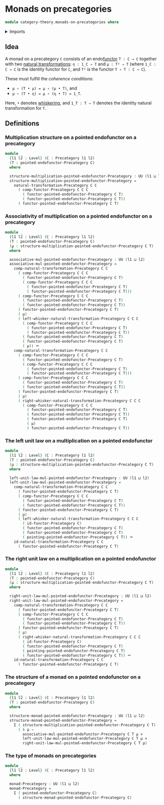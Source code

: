 # Monads on precategories

```agda
module category-theory.monads-on-precategories where
```

<details><summary>Imports</summary>

```agda
open import category-theory.functors-precategories
open import category-theory.natural-transformations-functors-precategories
open import category-theory.pointed-endofunctors-precategories
open import category-theory.precategories

open import foundation.dependent-pair-types
open import foundation.identity-types
open import foundation.universe-levels

open import foundation-core.cartesian-product-types
```

</details>

## Idea

A monad on a precategory `C` consists of an
endo[functor](category-theory.functors-precategories.md) `T : C → C` together
with two
[natural transformations](category-theory.natural-transformations-functors-precategories.md):
`η : 1_C ⇒ T` and `μ : T² ⇒ T` (where `1_C : C → C` is the identity functor for
`C`, and `T²` is the functor `T ∘ T : C → C`).

These must fulfill the _coherence conditions_:

- `μ ∘ (T • μ) = μ ∘ (μ • T)`, and
- `μ ∘ (T • η) = μ ∘ (η • T) = 1_T`.

Here, `•` denotes
[whiskering](category-theory.natural-transformations-functors-precategories.md#whiskering),
and `1_T : T ⇒ T` denotes the identity natural transformation for `T`.

## Definitions

### Multiplication structure on a pointed endofunctor on a precategory

```agda
module _
  {l1 l2 : Level} (C : Precategory l1 l2)
  (T : pointed-endofunctor-Precategory C)
  where

  structure-multiplication-pointed-endofunctor-Precategory : UU (l1 ⊔ l2)
  structure-multiplication-pointed-endofunctor-Precategory =
    natural-transformation-Precategory C C
      ( comp-functor-Precategory C C C
        ( functor-pointed-endofunctor-Precategory C T)
        ( functor-pointed-endofunctor-Precategory C T))
      ( functor-pointed-endofunctor-Precategory C T)
```

### Associativity of multiplication on a pointed endofunctor on a precategory

```agda
module _
  {l1 l2 : Level} (C : Precategory l1 l2)
  (T : pointed-endofunctor-Precategory C)
  (μ : structure-multiplication-pointed-endofunctor-Precategory C T)
  where

  associative-mul-pointed-endofunctor-Precategory : UU (l1 ⊔ l2)
  associative-mul-pointed-endofunctor-Precategory =
    comp-natural-transformation-Precategory C C
      ( comp-functor-Precategory C C C
        ( functor-pointed-endofunctor-Precategory C T)
        ( comp-functor-Precategory C C C
          ( functor-pointed-endofunctor-Precategory C T)
          ( functor-pointed-endofunctor-Precategory C T)))
      ( comp-functor-Precategory C C C
        ( functor-pointed-endofunctor-Precategory C T)
        ( functor-pointed-endofunctor-Precategory C T))
      ( functor-pointed-endofunctor-Precategory C T)
      ( μ)
      ( left-whisker-natural-transformation-Precategory C C C
        ( comp-functor-Precategory C C C
          ( functor-pointed-endofunctor-Precategory C T)
          ( functor-pointed-endofunctor-Precategory C T))
        ( functor-pointed-endofunctor-Precategory C T)
        ( functor-pointed-endofunctor-Precategory C T)
        ( μ)) ＝
    comp-natural-transformation-Precategory C C
      ( comp-functor-Precategory C C C
        ( functor-pointed-endofunctor-Precategory C T)
        ( comp-functor-Precategory C C C
          ( functor-pointed-endofunctor-Precategory C T)
          ( functor-pointed-endofunctor-Precategory C T)))
      ( comp-functor-Precategory C C C
        ( functor-pointed-endofunctor-Precategory C T)
        ( functor-pointed-endofunctor-Precategory C T))
      ( functor-pointed-endofunctor-Precategory C T)
      ( μ)
      ( right-whisker-natural-transformation-Precategory C C C
        ( comp-functor-Precategory C C C
          ( functor-pointed-endofunctor-Precategory C T)
          ( functor-pointed-endofunctor-Precategory C T))
          ( functor-pointed-endofunctor-Precategory C T)
          ( μ)
          ( functor-pointed-endofunctor-Precategory C T))
```

### The left unit law on a multiplication on a pointed endofunctor

```agda
module _
  {l1 l2 : Level} (C : Precategory l1 l2)
  (T : pointed-endofunctor-Precategory C)
  (μ : structure-multiplication-pointed-endofunctor-Precategory C T)
  where

  left-unit-law-mul-pointed-endofunctor-Precategory : UU (l1 ⊔ l2)
  left-unit-law-mul-pointed-endofunctor-Precategory =
    comp-natural-transformation-Precategory C C
      ( functor-pointed-endofunctor-Precategory C T)
      ( comp-functor-Precategory C C C
        ( functor-pointed-endofunctor-Precategory C T)
        ( functor-pointed-endofunctor-Precategory C T))
      ( functor-pointed-endofunctor-Precategory C T)
      ( μ)
      ( left-whisker-natural-transformation-Precategory C C C
        ( id-functor-Precategory C)
        ( functor-pointed-endofunctor-Precategory C T)
        ( functor-pointed-endofunctor-Precategory C T)
        ( pointing-pointed-endofunctor-Precategory C T)) ＝
    id-natural-transformation-Precategory C C
      ( functor-pointed-endofunctor-Precategory C T)
```

### The right unit law on a multiplication on a pointed endofunctor

```agda
module _
  {l1 l2 : Level} (C : Precategory l1 l2)
  (T : pointed-endofunctor-Precategory C)
  (μ : structure-multiplication-pointed-endofunctor-Precategory C T)
  where

  right-unit-law-mul-pointed-endofunctor-Precategory : UU (l1 ⊔ l2)
  right-unit-law-mul-pointed-endofunctor-Precategory =
    comp-natural-transformation-Precategory C C
      ( functor-pointed-endofunctor-Precategory C T)
      ( comp-functor-Precategory C C C
        ( functor-pointed-endofunctor-Precategory C T)
        ( functor-pointed-endofunctor-Precategory C T))
      ( functor-pointed-endofunctor-Precategory C T)
      ( μ)
      ( right-whisker-natural-transformation-Precategory C C C
        ( id-functor-Precategory C)
        ( functor-pointed-endofunctor-Precategory C T)
        ( pointing-pointed-endofunctor-Precategory C T)
        ( functor-pointed-endofunctor-Precategory C T)) ＝
    id-natural-transformation-Precategory C C
      ( functor-pointed-endofunctor-Precategory C T)
```

### The structure of a monad on a pointed endofunctor on a precategory

```agda
module _
  {l1 l2 : Level} (C : Precategory l1 l2)
  (T : pointed-endofunctor-Precategory C)
  where

  structure-monad-pointed-endofunctor-Precategory : UU (l1 ⊔ l2)
  structure-monad-pointed-endofunctor-Precategory =
    Σ ( structure-multiplication-pointed-endofunctor-Precategory C T)
      ( λ μ →
        associative-mul-pointed-endofunctor-Precategory C T μ ×
        left-unit-law-mul-pointed-endofunctor-Precategory C T μ ×
        right-unit-law-mul-pointed-endofunctor-Precategory C T μ)
```

### The type of monads on precategories

```agda
module _
  {l1 l2 : Level} (C : Precategory l1 l2)
  where

  monad-Precategory : UU (l1 ⊔ l2)
  monad-Precategory =
    Σ ( pointed-endofunctor-Precategory C)
      ( structure-monad-pointed-endofunctor-Precategory C)
```
